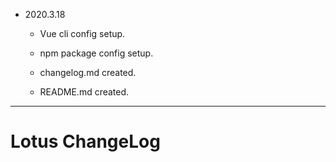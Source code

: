 

*	2020.3.18

	+	Vue cli config setup.

	+	npm package config setup.

	+	changelog.md created.
	+	README.md created.

---
#	Lotus ChangeLog
